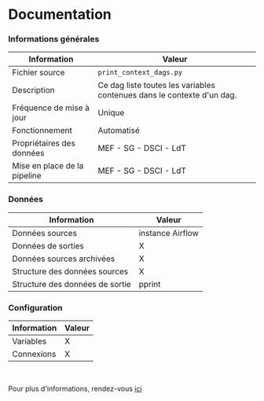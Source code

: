 # Documentation
### Informations générales
| Information | Valeur |
| -------- | -------- |
| Fichier source     | `print_context_dags.py`     |
| Description | Ce dag liste toutes les variables contenues dans le contexte d'un dag. |
| Fréquence de mise à jour | Unique |
| Fonctionnement | Automatisé |
| Propriétaires des données | MEF - SG - DSCI - LdT |
| Mise en place de la pipeline | MEF - SG - DSCI - LdT |

### Données
| Information | Valeur |
| -------- | -------- |
| Données sources | instance Airflow |
| Données de sorties | X |
| Données sources archivées | X |
| Structure des données sources | X |
| Structure des données de sortie | pprint |

### Configuration
| Information | Valeur |
| -------- | -------- |
| Variables | X |
| Connexions | X |

<br />

Pour plus d'informations, rendez-vous [ici](../../../README.md)
